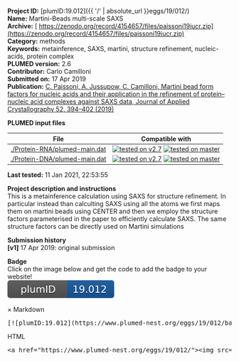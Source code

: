 **Project ID:** [plumID:19.012]({{ '/' | absolute_url }}eggs/19/012/)  
**Name:**  Martini-Beads multi-scale SAXS  
**Archive:** [ https://zenodo.org/record/4154657/files/paissoni19iucr.zip](https://zenodo.org/record/4154657/files/paissoni19iucr.zip)  
**Category:**  methods  
**Keywords:**  metainference, SAXS, martini, structure refinement, nucleic-acids, protein complex  
**PLUMED version:**  2.6  
**Contributor:**  Carlo Camilloni  
**Submitted on:** 17 Apr 2019  
**Publication:** [C. Paissoni, A. Jussupow, C. Camilloni, Martini bead form factors for nucleic acids and their application in the refinement of protein–nucleic acid complexes against SAXS data, Journal of Applied Crystallography 52, 394–402 (2019)](http://dx.doi.org/10.1107/S1600576719002450)  
  
**PLUMED input files**  
  
| File     | Compatible with |  
|:--------:|:--------:|  
| [./Protein-RNA/plumed-main.dat](./data/./Protein-RNA/plumed-main.dat.md) |  [![tested on v2.7](https://img.shields.io/badge/v2.7-passing-green.svg)](data/./Protein-RNA/plumed-main.dat.plumed.stderr) [![tested on master](https://img.shields.io/badge/master-passing-green.svg)](data/./Protein-RNA/plumed-main.dat.plumed_master.stderr) |  
| [./Protein-DNA/plumed-main.dat](./data/./Protein-DNA/plumed-main.dat.md) |  [![tested on v2.7](https://img.shields.io/badge/v2.7-failed-red.svg)](data/./Protein-DNA/plumed-main.dat.plumed.stderr) [![tested on master](https://img.shields.io/badge/master-failed-red.svg)](data/./Protein-DNA/plumed-main.dat.plumed_master.stderr) |  
  
**Last tested:**  11 Jan 2021, 22:53:55
  
**Project description and instructions**  
This is a metainference calculation using SAXS for structure refinement. In particular instead than  calculting SAXS using all the atoms we first maps them on martini beads using CENTER and then we  employ the structure factors parameterised in the paper to efficiently calculate SAXS. The same structure factors can be directly used on Martini simulations

  
**Submission history**  
**[v1]** 17 Apr 2019: original submission  
  
**Badge**  
Click on the image below and get the code to add the badge to your website!  
<img src="./badge.svg" alt="plumeDnest:19.012" id="myBtn" class="badge">
<div id="myModal" class="modal">
  <div class="modal-content">
    <span class="close">&times;</span>
    Markdown<pre>[![plumID:19.012](https://www.plumed-nest.org/eggs/19/012/badge.svg)](https://www.plumed-nest.org/eggs/19/012/)</pre>
    HTML<pre>&lt;a href="https://www.plumed-nest.org/eggs/19/012/"&gt;&lt;img src="https://www.plumed-nest.org/eggs/19/012/badge.svg" alt="plumID:19.012"&gt;&lt;/a&gt;</pre>
  </div>
</div>
